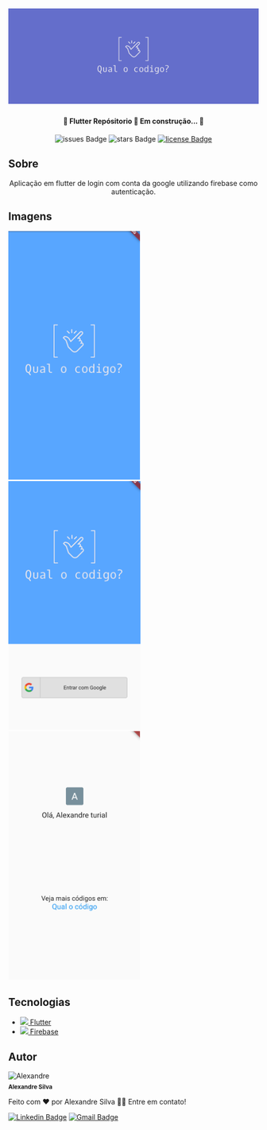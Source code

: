 
<h1 align="center">
  <img alt="Qual o codigo" title="Qual o codigo" src="https://github.com/alexandreturial/qual_o_codigo/raw/main/assets/images/banner.png" />
</h1>
  
  <h4 align="center"> 
	🚧  Flutter Repósitorio 🚀 Em construção...  🚧
  </h4>

  <div align="center">
 
  ![issues Badge](https://img.shields.io/github/issues/alexandreturial/qual_o_codigo?color=%231389FD&style=flat-square)
  ![stars Badge](https://img.shields.io/github/stars/alexandreturial/qual_o_codigo?color=%231389FD&style=flat-square)
  [![license Badge](https://img.shields.io/badge/License-Apache--2.0-%231389FD?style=flat-square)](https://github.com/alexandreturial/qual_o_codigo/blob/main/LICENSE)
 
  </div>

  
  <h2>Sobre</h2>
  
  <p align="center">
    Aplicação em flutter de login com conta da google utilizando firebase como autenticação.
  </p>

  <h2>Imagens</h2>
  
  <div>
    <img alt="tela1" src="https://github.com/alexandreturial/qual_o_codigo/blob/login_com_google/assets/images/Screenshot_20210720-105600.png" height="500px;" />
    <img alt="tela2"src="https://github.com/alexandreturial/qual_o_codigo/blob/login_com_google/assets/images/Screenshot_20210720-110651.png" height="500px;" />
    <img alt="tela3" src="https://github.com/alexandreturial/qual_o_codigo/blob/login_com_google/assets/images/Screenshot_20210720-122152.png" height="500px;" />
  </div>


  <h2>Tecnologias</h2>
    <ul>
      <li>
        <a href="https://flutter.dev/">
          <img src="https://cdn.iconscout.com/icon/free/png-512/flutter-2038877-1720090.png" width="15px;"/>
          Flutter
        </a>
      </li>
      <li>
        <a href="https://firebase.google.com/">
          <img
            src="https://img.icons8.com/color/452/firebase.png" width="15px;"/>
          Firebase
        </a>
      </li>
    </ul>
  
  <h2>Autor</h2>
  <div>
    <img styles=border-radius:50px; src="https://avatars.githubusercontent.com/u/29807033?s=400&u=3c349b78c5dbbb9f6eff2719d64a726ad77e0dc1&v=4" width="100px;" alt="Alexandre"/>
    <br />
    <sub><b>Alexandre Silva</b></sub>
  </div>
  
  Feito com ❤️ por Alexandre Silva 👋🏽 Entre em contato!

  [![Linkedin Badge](https://img.shields.io/badge/-Alexandre_silva-%230c93e4?style=for-the-badge&logo=LinkedIn)](https://www.linkedin.com/in/alexandre-silva-turial-62324a134/)
  [![Gmail Badge](https://img.shields.io/badge/-aleturial8%40gmail.com-%23EA4335?style=for-the-badge&logo=Gmail&logoColor=white&)](mailto:aleturial8@gmail.com)


 